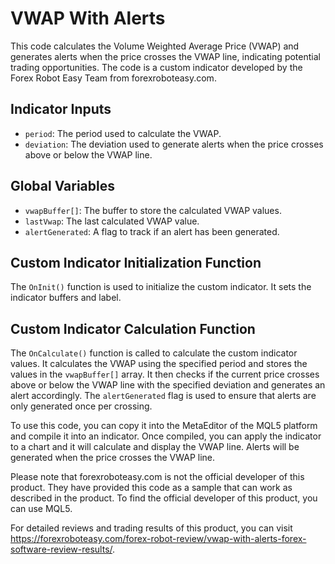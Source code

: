 # VWAP With Alerts

This code calculates the Volume Weighted Average Price (VWAP) and generates alerts when the price crosses the VWAP line, indicating potential trading opportunities. The code is a custom indicator developed by the Forex Robot Easy Team from forexroboteasy.com.

## Indicator Inputs

- `period`: The period used to calculate the VWAP.
- `deviation`: The deviation used to generate alerts when the price crosses above or below the VWAP line.

## Global Variables

- `vwapBuffer[]`: The buffer to store the calculated VWAP values.
- `lastVwap`: The last calculated VWAP value.
- `alertGenerated`: A flag to track if an alert has been generated.

## Custom Indicator Initialization Function

The `OnInit()` function is used to initialize the custom indicator. It sets the indicator buffers and label.

## Custom Indicator Calculation Function

The `OnCalculate()` function is called to calculate the custom indicator values. It calculates the VWAP using the specified period and stores the values in the `vwapBuffer[]` array. It then checks if the current price crosses above or below the VWAP line with the specified deviation and generates an alert accordingly. The `alertGenerated` flag is used to ensure that alerts are only generated once per crossing.

To use this code, you can copy it into the MetaEditor of the MQL5 platform and compile it into an indicator. Once compiled, you can apply the indicator to a chart and it will calculate and display the VWAP line. Alerts will be generated when the price crosses the VWAP line.

Please note that forexroboteasy.com is not the official developer of this product. They have provided this code as a sample that can work as described in the product. To find the official developer of this product, you can use MQL5.

For detailed reviews and trading results of this product, you can visit https://forexroboteasy.com/forex-robot-review/vwap-with-alerts-forex-software-review-results/.
